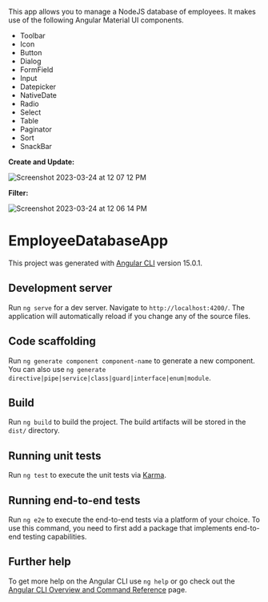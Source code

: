 This app allows you to manage a NodeJS database of employees. It makes use of the following Angular Material UI components.

  - Toolbar
  - Icon
  - Button
  - Dialog
  - FormField
  - Input
  - Datepicker
  - NativeDate
  - Radio
  - Select
  - Table
  - Paginator
  - Sort
  - SnackBar

**Create and Update:**

![Screenshot 2023-03-24 at 12 07 12 PM](https://user-images.githubusercontent.com/100744679/227618797-326bb5d5-e9b2-4ec5-9098-09d2ccb52bd7.jpg)


**Filter:**

![Screenshot 2023-03-24 at 12 06 14 PM](https://user-images.githubusercontent.com/100744679/227618692-6645c27d-78a0-4500-befa-0aeeaa88d9e8.jpg)




# EmployeeDatabaseApp

This project was generated with [Angular CLI](https://github.com/angular/angular-cli) version 15.0.1.

## Development server

Run `ng serve` for a dev server. Navigate to `http://localhost:4200/`. The application will automatically reload if you change any of the source files.

## Code scaffolding

Run `ng generate component component-name` to generate a new component. You can also use `ng generate directive|pipe|service|class|guard|interface|enum|module`.

## Build

Run `ng build` to build the project. The build artifacts will be stored in the `dist/` directory.

## Running unit tests

Run `ng test` to execute the unit tests via [Karma](https://karma-runner.github.io).

## Running end-to-end tests

Run `ng e2e` to execute the end-to-end tests via a platform of your choice. To use this command, you need to first add a package that implements end-to-end testing capabilities.

## Further help

To get more help on the Angular CLI use `ng help` or go check out the [Angular CLI Overview and Command Reference](https://angular.io/cli) page.
